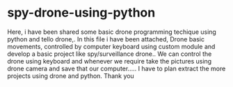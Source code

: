 # spy-drone-using-python
Here, i have been shared some basic drone programming techique using python and tello drone,.
In this file i have been attached, Drone basic movements, controlled by computer keyboard using custom module and develop a basic project like spy/surveillance drone..
We can control the drone using keyboard and whenever we require take the pictures using drone camera and save that our computer.....
I have to plan extract the more projects using drone and python.
Thank you
